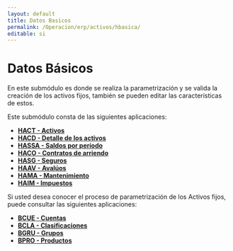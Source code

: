 ```yaml
---
layout: default
title: Datos Basicos
permalink: /Operacion/erp/activos/hbasica/
editable: si
---
```


# Datos Básicos

En este submódulo es donde se realiza la parametrización y se valida la creación de los activos fijos, también se pueden editar las características de estos.  

Este submódulo consta de las siguientes aplicaciones:  

* [**HACT - Activos**](http://docs.oasiscom.com/Operacion/erp/activos/hbasica/hact)  
* [**HACD - Detalle de los activos**](http://docs.oasiscom.com/Operacion/erp/activos/hbasica/hacd)  
* [**HASSA - Saldos por período**](http://docs.oasiscom.com/Operacion/erp/activos/hbasica/hassa)  
* [**HACO - Contratos de arriendo**](http://docs.oasiscom.com/Operacion/erp/activos/hbasica/haco)  
* [**HASG - Seguros**](http://docs.oasiscom.com/Operacion/erp/activos/hbasica/hasg)  
* [**HAAV - Avalúos**](http://docs.oasiscom.com/Operacion/erp/activos/hbasica/haav)  
* [**HAMA - Mantenimiento**](http://docs.oasiscom.com/Operacion/erp/activos/hbasica/hama)  
* [**HAIM - Impuestos**](http://docs.oasiscom.com/Operacion/erp/activos/hbasica/haim)  

Si usted desea conocer el proceso de parametrización de los Activos fijos, puede consultar las siguientes aplicaciones:  

* [**BCUE - Cuentas**](http://docs.oasiscom.com/Operacion/common/bcuenta/bcue#parametrización-para-el-módulo-activos-fijos)  
* [**BCLA - Clasificaciones**](http://docs.oasiscom.com/Operacion/common/bprodu/bcla#parametrización-para-el-módulo-activos-fijos)  
* [**BGRU - Grupos**](http://docs.oasiscom.com/Operacion/common/bcuenta/bgru#parametrización-para-el-módulo-activos-fijos)  
* [**BPRO - Productos**](http://docs.oasiscom.com/Operacion/common/bprodu/bpro#parametrización-para-el-módulo-activos-fijos)  

